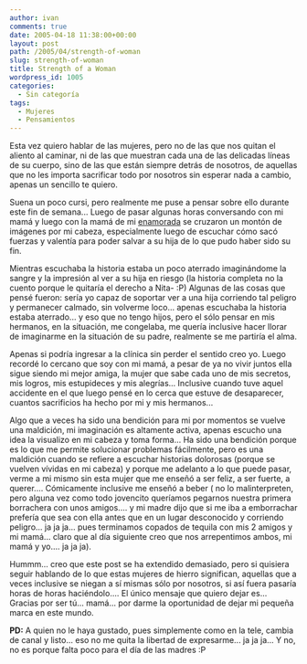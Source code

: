 ```yaml
---
author: ivan
comments: true
date: 2005-04-18 11:38:00+00:00
layout: post
path: /2005/04/strength-of-woman
slug: strength-of-woman
title: Strength of a Woman
wordpress_id: 1005
categories:
  - Sin categoría
tags:
  - Mujeres
  - Pensamientos
---
```


Esta vez quiero hablar de las mujeres, pero no de las que nos quitan el aliento al caminar, ni de las que muestran cada una de las delicadas líneas de su cuerpo, sino de las que están siempre detrás de nosotros, de aquellas que no les importa sacrificar todo por nosotros sin esperar nada a cambio, apenas un sencillo te quiero.

Suena un poco cursi, pero realmente me puse a pensar sobre ello durante este fin de semana... Luego de pasar algunas horas conversando con mi mamá y luego con la mamá de mi [enamorada](http://nitadp.blogspot.com/) se cruzaron un montón de imágenes por mi cabeza, especialmente luego de escuchar cómo sacó fuerzas y valentía para poder salvar a su hija de lo que pudo haber sido su fin.

Mientras escuchaba la historia estaba un poco aterrado imaginándome la sangre y la impresión al ver a su hija en riesgo (la historia completa no la cuento porque le quitaría el derecho a Nita- :P) Algunas de las cosas que pensé fueron: sería yo capaz de soportar ver a una hija corriendo tal peligro y permanecer calmado, sin volverme loco... apenas escuchaba la historia estaba aterrado... y eso que no tengo hijos, pero el sólo pensar en mis hermanos, en la situación, me congelaba, me quería inclusive hacer llorar de imaginarme en la situación de su padre, realmente se me partiría el alma.

Apenas si podría ingresar a la clínica sin perder el sentido creo yo. Luego recordé lo cercano que soy con mi mamá, a pesar de ya no vivir juntos ella sigue siendo mi mejor amiga, la mujer que sabe cada uno de mis secretos, mis logros, mis estupideces y mis alegrías... Inclusive cuando tuve aquel accidente en el que luego pensé en lo cerca que estuve de desaparecer, cuantos sacrificios ha hecho por mi y mis hermanos...

Algo que a veces ha sido una bendición para mi por momentos se vuelve una maldición, mi imaginación es altamente activa, apenas escucho una idea la visualizo en mi cabeza y toma forma... Ha sido una bendición porque es lo que me permite solucionar problemas fácilmente, pero es una maldición cuando se refiere a escuchar historias dolorosas (porque se vuelven vívidas en mi cabeza) y porque me adelanto a lo que puede pasar, verme a mi mismo sin esta mujer que me enseñó a ser feliz, a ser fuerte, a querer.... Cómicamente inclusive me enseñó a beber ( no lo malinterpreten, pero alguna vez como todo jovencito queríamos pegarnos nuestra primera borrachera con unos amigos.... y mi madre dijo que si me iba a emborrachar prefería que sea con ella antes que en un lugar desconocido y corriendo peligro... ja ja ja... pues terminamos copados de tequila con mis 2 amigos y mi mamá... claro que al día siguiente creo que nos arrepentimos ambos, mi mamá y yo.... ja ja ja).

Hummm... creo que este post se ha extendido demasiado, pero si quisiera seguir hablando de lo que estas mujeres de hierro significan, aquellas que a veces inclusive se niegan a sí mismas sólo por nosotros, si así fuera pasaría horas de horas haciéndolo.... El único mensaje que quiero dejar es... Gracias por ser tú... mamá... por darme la oportunidad de dejar mi pequeña marca en este mundo.

**PD:** A quien no le haya gustado, pues simplemente como en la tele, cambia de canal y listo... eso no me quita la libertad de expresarme... ja ja ja... Y no, no es porque falta poco para el día de las madres :P
